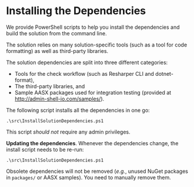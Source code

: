 # Installing the Dependencies

We provide PowerShell scripts to help you install the dependencies and build the solution from the command line.

The solution relies on many solution-specific tools (such as a tool for code formatting) as well as third-party libraries.

The solution dependencies are split into three different categories:

* Tools for the check workflow (such as Resharper CLI and dotnet-format),
* The third-party libraries, and
* Sample AASX packages used for integration testing (provided at 
  http://admin-shell-io.com/samples/).

The following script installs all the dependencies in one go:

```
.\src\InstallSolutionDependencies.ps1
```

This script *should not* require any admin privileges.

**Updating the dependencies**. Whenever the dependencies change, the install script needs to be re-run:

```
.\src\InstallSolutionDependencies.ps1
```

Obsolete dependencies will not be removed (*e.g.*, unused NuGet packages in `packages/` or AASX samples).
You need to manually remove them.
